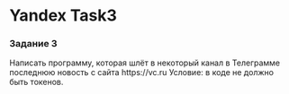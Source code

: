 # Yandex Task3

<h3> Задание 3</h3>

<p>
  Написать программу, которая шлёт в некоторый канал в Телеграмме последнюю новость с сайта https://vc.ru
Условие: в коде не должно быть токенов.
</p>
